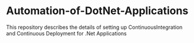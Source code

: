 # Automation-of-DotNet-Applications
This repository describes the details of setting up ContinuousIntegration and Continuous Deployment for .Net Applications
